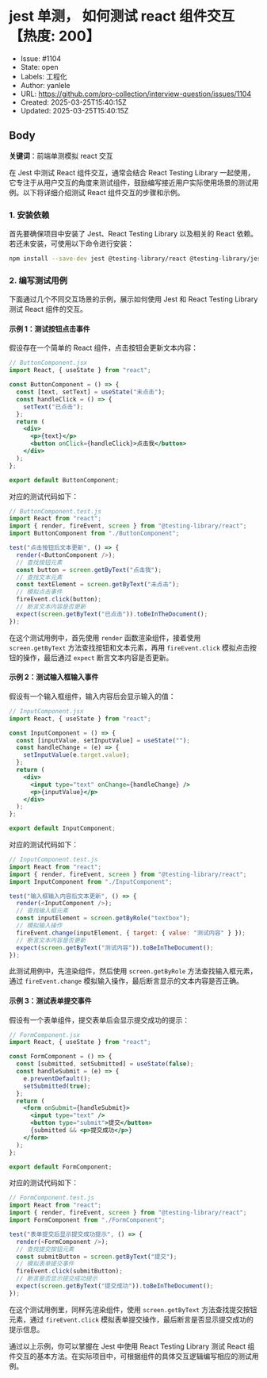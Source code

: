 # jest 单测， 如何测试 react 组件交互【热度: 200】

- Issue: #1104
- State: open
- Labels: 工程化
- Author: yanlele
- URL: https://github.com/pro-collection/interview-question/issues/1104
- Created: 2025-03-25T15:40:15Z
- Updated: 2025-03-25T15:40:15Z

## Body

**关键词**：前端单测模拟 react 交互

在 Jest 中测试 React 组件交互，通常会结合 React Testing Library 一起使用，它专注于从用户交互的角度来测试组件，鼓励编写接近用户实际使用场景的测试用例。以下将详细介绍测试 React 组件交互的步骤和示例。

### 1. 安装依赖

首先要确保项目中安装了 Jest、React Testing Library 以及相关的 React 依赖。若还未安装，可使用以下命令进行安装：

```bash
npm install --save-dev jest @testing-library/react @testing-library/jest-dom
```

### 2. 编写测试用例

下面通过几个不同交互场景的示例，展示如何使用 Jest 和 React Testing Library 测试 React 组件的交互。

#### 示例 1：测试按钮点击事件

假设存在一个简单的 React 组件，点击按钮会更新文本内容：

```jsx
// ButtonComponent.jsx
import React, { useState } from "react";

const ButtonComponent = () => {
  const [text, setText] = useState("未点击");
  const handleClick = () => {
    setText("已点击");
  };
  return (
    <div>
      <p>{text}</p>
      <button onClick={handleClick}>点击我</button>
    </div>
  );
};

export default ButtonComponent;
```

对应的测试代码如下：

```javascript
// ButtonComponent.test.js
import React from "react";
import { render, fireEvent, screen } from "@testing-library/react";
import ButtonComponent from "./ButtonComponent";

test("点击按钮后文本更新", () => {
  render(<ButtonComponent />);
  // 查找按钮元素
  const button = screen.getByText("点击我");
  // 查找文本元素
  const textElement = screen.getByText("未点击");
  // 模拟点击事件
  fireEvent.click(button);
  // 断言文本内容是否更新
  expect(screen.getByText("已点击")).toBeInTheDocument();
});
```

在这个测试用例中，首先使用 `render` 函数渲染组件，接着使用 `screen.getByText` 方法查找按钮和文本元素，再用 `fireEvent.click` 模拟点击按钮的操作，最后通过 `expect` 断言文本内容是否更新。

#### 示例 2：测试输入框输入事件

假设有一个输入框组件，输入内容后会显示输入的值：

```jsx
// InputComponent.jsx
import React, { useState } from "react";

const InputComponent = () => {
  const [inputValue, setInputValue] = useState("");
  const handleChange = (e) => {
    setInputValue(e.target.value);
  };
  return (
    <div>
      <input type="text" onChange={handleChange} />
      <p>{inputValue}</p>
    </div>
  );
};

export default InputComponent;
```

对应的测试代码如下：

```javascript
// InputComponent.test.js
import React from "react";
import { render, fireEvent, screen } from "@testing-library/react";
import InputComponent from "./InputComponent";

test("输入框输入内容后文本更新", () => {
  render(<InputComponent />);
  // 查找输入框元素
  const inputElement = screen.getByRole("textbox");
  // 模拟输入操作
  fireEvent.change(inputElement, { target: { value: "测试内容" } });
  // 断言文本内容是否更新
  expect(screen.getByText("测试内容")).toBeInTheDocument();
});
```

此测试用例中，先渲染组件，然后使用 `screen.getByRole` 方法查找输入框元素，通过 `fireEvent.change` 模拟输入操作，最后断言显示的文本内容是否正确。

#### 示例 3：测试表单提交事件

假设有一个表单组件，提交表单后会显示提交成功的提示：

```jsx
// FormComponent.jsx
import React, { useState } from "react";

const FormComponent = () => {
  const [submitted, setSubmitted] = useState(false);
  const handleSubmit = (e) => {
    e.preventDefault();
    setSubmitted(true);
  };
  return (
    <form onSubmit={handleSubmit}>
      <input type="text" />
      <button type="submit">提交</button>
      {submitted && <p>提交成功</p>}
    </form>
  );
};

export default FormComponent;
```

对应的测试代码如下：

```javascript
// FormComponent.test.js
import React from "react";
import { render, fireEvent, screen } from "@testing-library/react";
import FormComponent from "./FormComponent";

test("表单提交后显示提交成功提示", () => {
  render(<FormComponent />);
  // 查找提交按钮元素
  const submitButton = screen.getByText("提交");
  // 模拟表单提交事件
  fireEvent.click(submitButton);
  // 断言是否显示提交成功提示
  expect(screen.getByText("提交成功")).toBeInTheDocument();
});
```

在这个测试用例里，同样先渲染组件，使用 `screen.getByText` 方法查找提交按钮元素，通过 `fireEvent.click` 模拟表单提交操作，最后断言是否显示提交成功的提示信息。

通过以上示例，你可以掌握在 Jest 中使用 React Testing Library 测试 React 组件交互的基本方法。在实际项目中，可根据组件的具体交互逻辑编写相应的测试用例。

